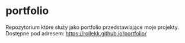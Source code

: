 # portfolio

Repozytorium które służy jako portfolio przedstawiające moje projekty.
Dostępne pod adresem: https://rollekk.github.io/portfolio/
